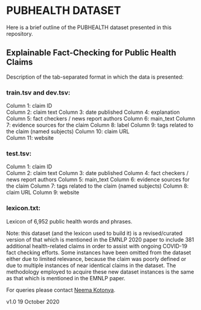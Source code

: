 # PUBHEALTH DATASET

Here is a brief outline of the PUBHEALTH dataset presented in this repository.

## Explainable Fact-Checking for Public Health Claims

Description of the tab-separated format in which the data is presented:

### train.tsv and dev.tsv:

Column 1: claim ID							
Column 2: claim text 
Column 3: date published
Column 4: explanation
Column 5: fact checkers / news report authors
Column 6: main_text
Column 7: evidence sources for the claim
Column 8: label 
Column 9: tags related to the claim (named subjects)
Column 10: claim URL	
Column 11: website 


### test.tsv:

Column 1: claim ID							
Column 2: claim text 
Column 3: date published
Column 4: fact checkers / news report authors
Column 5: main_text
Column 6: evidence sources for the claim
Column 7: tags related to the claim (named subjects)
Column 8: claim URL	
Column 9: website

### lexicon.txt:

Lexicon of 6,952 public health words and phrases. 


Note: this dataset (and the lexicon used to build it) is a revised/curated version of that which is mentioned in the EMNLP 2020 paper to include 381 additional health-related claims in order to assist with ongoing COVID-19 fact checking efforts. Some instances have been omitted from the dataset either due to limited relevance, because the claim was poorly defined or due to multiple instances of near identical claims in the dataset. The methodology employed to acquire these new dataset instances is the same as that which is mentioned in the EMNLP paper.


For queries please contact [Neema Kotonya](nk2418@ic.ac.uk).

v1.0 19 October 2020